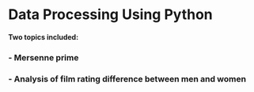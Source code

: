 # Data Processing Using Python
#### Two topics included:
### - Mersenne prime
### - Analysis of film rating difference between men and women 
